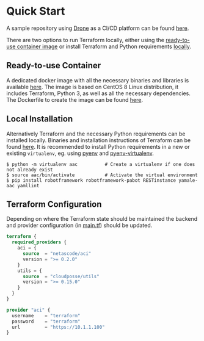 # Quick Start

A sample repository using [Drone](https://drone.io/) as a CI/CD platform can be found [here](https://wwwin-github.cisco.com/netascode/terraform-aac).

There are two options to run Terraform locally, either using the [ready-to-use container image](#ready-to-use-container) or install Terraform and Python requirements [locally](#local-installation).

## Ready-to-use Container

A dedicated docker image with all the necessary binaries and libraries is available [here](https://hub.docker.com/r/danischm/aac). The image is based on CentOS 8 Linux distribution, it includes Terraform, Python 3, as well as all the necessary dependencies. The Dockerfile to create the image can be found [here](https://wwwin-github.cisco.com/netascode/ansible-aac/blob/master/docker/aac/Dockerfile).

## Local Installation

Alternatively Terraform and the necessary Python requirements can be installed locally. Binaries and installation instructions of Terraform can be found [here](https://www.terraform.io/downloads.html). It is recommended to install Python requirements in a new or existing ```virtualenv```, eg. using [pyenv](https://github.com/pyenv/pyenv) and [pyenv-virtualenv](https://github.com/pyenv/pyenv-virtualenv).

```shell
$ python -m virtualenv aac          # Create a virtualenv if one does not already exist
$ source aac/bin/activate           # Activate the virtual environment
$ pip install robotframework robotframework-pabot RESTinstance yamale-aac yamllint
```

## Terraform Configuration

Depending on where the Terraform state should be maintained the backend and provider configuration (in [main.tf](https://wwwin-github.cisco.com/netascode/terraform-aac/blob/master/main.tf)) should be updated.

```Terraform
terraform {
  required_providers {
    aci = {
      source  = "netascode/aci"
      version = ">= 0.2.0"
    }
    utils = {
      source  = "cloudposse/utils"
      version = ">= 0.15.0"
    }
  }
}

provider "aci" {
  username    = "terraform"
  password    = "terraform"
  url         = "https://10.1.1.100"
}
```
